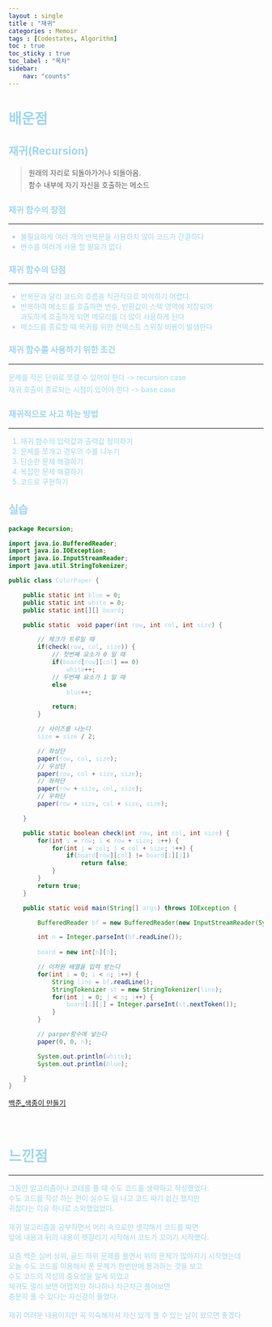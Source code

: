 ```yaml
---
layout : single
title : "재귀"
categories : Memoir
tags : [Codestates, Algorithm]
toc : true
toc_sticky : true 
toc_label : "목차"
sidebar:
    nav: "counts"
---
```

<style> 
    p { line-height : 1.75em; }
</style>

# <font color="#A0D7EF"> 배운점

## <font color="#A0D7EF"> 재귀(Recursion)

> 원래의 자리로 되돌아가거나 되돌아옴.<br>
> 함수 내부에 자기 자신을 호출하는 메소드

### <font color="#A0D7EF">  재귀 함수의 장점
<hr>

* 불필요하게 여러 개의 반복문을 사용하지 않아 코드가 간결하다
* 변수를 여러개 사용 할 필요가 없다

### <font color="#A0D7EF"> 재귀 함수의 단점
<hr>

* 반복문과 달리 코드의 흐름을 직관적으로 파악하기 어렵다.
* 반복하여 메소드를 호출하면 변수, 반환값이 스텍 영역에 저장되어<br>과도하게 호출하게 되면 메모리를 더 많이 사용하게 된다
* 메소드를 종료할 때 복귀를 위한 컨텍스트 스위칭 비용이 발생한다

### <font color="#A0D7EF"> 재귀 함수를 사용하기 위한 조건
<hr>

문제를 작은 단위로 쪼갤 수 있어야 한다 -> recursion case<br>
재귀 호출이 종료되는 시점이 있어야 한다 -> base case

### <font color="#A0D7EF"> 재귀적으로 사고 하는 방법
<hr>

1. 재귀 함수의 입력값과 출력값 정의하기
2. 문제를 쪼개고 경우의 수를 나누기
3. 단순한 문제 해결하기
4. 복잡한 문제 해결하기
5. 코드로 구현하기

## <font color="#A0D7EF"> 실습

```java
package Recursion;

import java.io.BufferedReader;
import java.io.IOException;
import java.io.InputStreamReader;
import java.util.StringTokenizer;

public class ColorPaper {

    public static int blue = 0;
    public static int white = 0;
    public static int[][] board;

    public static  void paper(int row, int col, int size) {

        // 체크가 트루일 때
        if(check(row, col, size)) {
            // 첫번째 요소가 0 일 때
            if(board[row][col] == 0)
                white++;
            // 두번째 요소가 1 일 때
            else
                blue++;

            return;
        }

        // 사이즈를 나눈다
        size = size / 2;

        // 좌상단
        paper(row, col, size);
        // 우상단
        paper(row, col + size, size);
        // 좌하단
        paper(row + size, col, size);
        // 우하단
        paper(row + size, col + size, size);

    }

    public static boolean check(int row, int col, int size) {
        for(int i = row; i < row + size; i++) {
            for(int j = col; j < col + size; j++) {
                if(board[row][col] != board[i][j])
                    return false;
            }
        }
        return true;
    }

    public static void main(String[] args) throws IOException {

        BufferedReader bf = new BufferedReader(new InputStreamReader(System.in));

        int n = Integer.parseInt(bf.readLine());
        
        board = new int[n][n];

        // 이차원 배열을 입력 받는다
        for(int i = 0; i < n; i++) {
            String line = bf.readLine();
            StringTokenizer st = new StringTokenizer(line);
            for(int j = 0; j < n; j++) {
                board[i][j] = Integer.parseInt(st.nextToken());
            }
        }

        // parper함수에 넣는다
        paper(0, 0, n);

        System.out.println(white);
        System.out.println(blue);

    }
}


```

[백준_색종이 만들기](https://www.acmicpc.net/problem/2630)

<br>

# <font color="#A0D7EF"> 느낀점
<hr>
그동안 알고리즘이나 코테를 풀 때 수도 코드를 생략하고 작성했었다.<br>
수도 코드를 작성 하는 편이 실수도 덜 나고 코드 짜기 쉽긴 했지만<br>
귀찮다는 이유 하나로 소외했었었다.<br><br>
재귀 알고리즘을 공부하면서 머리 속으로만 생각해서 코드를 짜면<br>
앞에 내용과 뒤의 내용이 헷갈리기 시작해서 코드가 꼬이기 시작했다.<br><br>
요즘 백준 실버 상위, 골드 하위 문제를 풀면서 위의 문제가 많아지기 시작했는데<br>
오늘 수도 코드를 이용해서 푼 문제가 한번만에 통과하는 것을 보고<br>
수도 코드의 작성의 중요성을 알게 되었고<br>
재귀도 멀리 보면 어렵지만 하나하나 차근차근 풀어보면<br>
충분히 풀 수 있다는 자신감이 들었다.<br><br>
재귀 어려운 내용이지만 꼭 익숙해저셔 자신 있게 풀 수 있는 날이 왔으면 좋겠다

